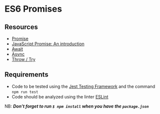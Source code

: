 # ES6 Promises
## Resources
* [Promise](https://developer.mozilla.org/en-US/docs/Web/JavaScript/Reference/Global_Objects/Promise)
* [JavaScript Promise: An introduction](https://web.dev/promises/)
* [Await](https://developer.mozilla.org/en-US/docs/Web/JavaScript/Reference/Operators/await)
* [Async](https://developer.mozilla.org/en-US/docs/Web/JavaScript/Reference/Statements/async_function)
* [Throw / Try](https://developer.mozilla.org/en-US/docs/Web/JavaScript/Reference/Statements/throw)

## Requirements
* Code to be tested using the [Jest Testing Framework](https://jestjs.io/) and the command `npm run test`
* Code should be analyzed using the linter [ESLint](https://eslint.org/)

NB: ***Don’t forget to run `$ npm install` when you have the `package.json`***
